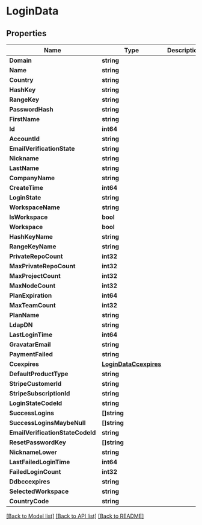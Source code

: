 # LoginData

## Properties

Name | Type | Description | Notes
------------ | ------------- | ------------- | -------------
**Domain** | **string** |  | [optional] 
**Name** | **string** |  | [optional] 
**Country** | **string** |  | [optional] 
**HashKey** | **string** |  | [optional] 
**RangeKey** | **string** |  | [optional] 
**PasswordHash** | **string** |  | [optional] 
**FirstName** | **string** |  | [optional] 
**Id** | **int64** |  | [optional] 
**AccountId** | **string** |  | [optional] 
**EmailVerificationState** | **string** |  | [optional] 
**Nickname** | **string** |  | [optional] 
**LastName** | **string** |  | [optional] 
**CompanyName** | **string** |  | [optional] 
**CreateTime** | **int64** |  | [optional] 
**LoginState** | **string** |  | [optional] 
**WorkspaceName** | **string** |  | [optional] 
**IsWorkspace** | **bool** |  | [optional] 
**Workspace** | **bool** |  | [optional] 
**HashKeyName** | **string** |  | [optional] 
**RangeKeyName** | **string** |  | [optional] 
**PrivateRepoCount** | **int32** |  | [optional] 
**MaxPrivateRepoCount** | **int32** |  | [optional] 
**MaxProjectCount** | **int32** |  | [optional] 
**MaxNodeCount** | **int32** |  | [optional] 
**PlanExpiration** | **int64** |  | [optional] 
**MaxTeamCount** | **int32** |  | [optional] 
**PlanName** | **string** |  | [optional] 
**LdapDN** | **string** |  | [optional] 
**LastLoginTime** | **int64** |  | [optional] 
**GravatarEmail** | **string** |  | [optional] 
**PaymentFailed** | **string** |  | [optional] 
**Ccexpires** | [**LoginDataCcexpires**](LoginData_ccexpires.md) |  | [optional] 
**DefaultProductType** | **string** |  | [optional] 
**StripeCustomerId** | **string** |  | [optional] 
**StripeSubscriptionId** | **string** |  | [optional] 
**LoginStateCodeId** | **string** |  | [optional] 
**SuccessLogins** | **[]string** |  | [optional] 
**SuccessLoginsMaybeNull** | **[]string** |  | [optional] 
**EmailVerificationStateCodeId** | **string** |  | [optional] 
**ResetPasswordKey** | **[]string** |  | [optional] 
**NicknameLower** | **string** |  | [optional] 
**LastFailedLoginTime** | **int64** |  | [optional] 
**FailedLoginCount** | **int32** |  | [optional] 
**Ddbccexpires** | **string** |  | [optional] 
**SelectedWorkspace** | **string** |  | [optional] 
**CountryCode** | **string** |  | [optional] 

[[Back to Model list]](../README.md#documentation-for-models) [[Back to API list]](../README.md#documentation-for-api-endpoints) [[Back to README]](../README.md)


